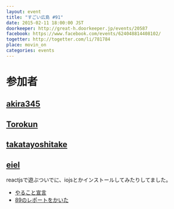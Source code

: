 ```yaml
---
layout: event
title: "すごい広島 #91"
date: 2015-02-11 18:00:00 JST
doorkeeper: http://great-h.doorkeeper.jp/events/20587
facebook: https://www.facebook.com/events/624048814408102/
togetter: http://togetter.com/li/781784
place: movin_on
categories: events
---
```


# 参加者


## [akira345](https://github.com/akira345)


## [Torokun](https://github.com/Torokun)


## [takatayoshitake](http://twitter.com/takatayoshitake)


## [eiel](https://github.com/eiel)

reactjsで遊ぶついでに、iojsとかインストールしてみたりしてました。

* [やること宣言](https://github.com/great-h/great-h.github.io/issues/1528)
* [89のレポートをかいた](https://www.facebook.com/great.hiroshima/posts/520287921447191)
